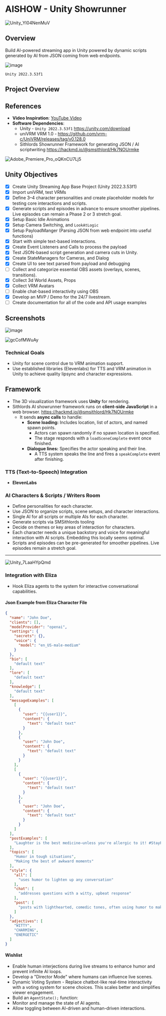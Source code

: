 # AISHOW - Unity Showrunner

![Unity_YI04NenMuV](https://github.com/user-attachments/assets/52529291-aa7c-4643-adf4-e49808b29160)

## Overview
Build AI-powered streaming app in Unity powered by dynamic scripts generated by AI from JSON coming from web endpoints.  

![image](https://hackmd.io/_uploads/By0Ounc71x.png)

`Unity 2022.3.53f1`

## Project Overview

## References

- **Video Inspiration**: [YouTube Video](https://www.youtube.com/watch?v=zD9wofGof80)
- **Software Dependencies**:
  - Unity - `Unity 2022.3.53f1` https://unity.com/download
  - uniVRM VRM 1.0 - https://github.com/vrm-c/UniVRM/releases/tag/v0.128.0
  - Sithlords Showrunner Framework for generating JSON / AI scriptwriting https://hackmd.io/@smsithlord/Hk7NOUrmke
 
![Adobe_Premiere_Pro_oQKnCU7Lj5](https://github.com/user-attachments/assets/dcdb9a8d-32d3-4145-95bd-176e30957b09)


## Unity Objectives
- [X] Create Unity Streaming App Base Project (Unity 2022.3.53f1) 
- [X] Import uniVRM, test VRMs
- [X] Define 3–4 character personalities and create placeholder models for testing core interactions and scripts.
- [X] Generate scripts and episodes in advance to ensure smoother pipelines. Live episodes can remain a Phase 2 or 3 stretch goal.
- [X] Setup Basic Idle Animations
- [X] Setup Camera Switching, and `LookAtLogic`
- [X] Setup PayloadManger (Parsing JSON from web endpoint into useful functions)
- [X] Start with simple text-based interactions.
- [X] Create Event Listeners and Calls to process the payload
- [X] Test JSON-based script generation and camera cuts in Unity.
- [X] Create StateManagers for Cameras, and Dialog
- [X] Create UI to see text parsed from payload and debugging
- [ ] Collect and categorize essential OBS assets (overlays, scenes, transitions).
- [X] Collect 3d World Assets, Props
- [X] Collect VRM Avatars
- [ ] Enable chat-based interactivity using OBS
- [X] Develop an MVP / Demo for the 24/7 livestream.
- [ ] Create documentation for all of the code and API usage examples

## Screenshots

![image](https://hackmd.io/_uploads/Byj-Aoqm1e.png)

![gcCofMWuAy](https://github.com/user-attachments/assets/16907503-666d-4286-8fb3-1a3c729f230c)


### Technical Goals

- Unity for scene control due to VRM animation support.
- Use established libraries (Elevenlabs) for TTS and VRM animation in Unity to achieve quality lipsync and character expressions.

## Framework 
- The 3D visualization framework uses **Unity** for rendering.
- Sithlords AI showrunner framework runs on **client-side JavaScript** in a web browser. https://hackmd.io/@smsithlord/Hk7NOUrmke
  - It sends **async calls** to handle:
    - **Scene loading:** Includes location, list of actors, and named spawn points.
      - Actors can spawn randomly if no spawn location is specified.
      - The stage responds with a `loadSceneComplete` event once finished.
    - **Dialogue lines:** Specifies the actor speaking and their line.
      - A TTS system speaks the line and fires a `speakComplete` event after finishing.

### TTS (Text-to-Speech) Integration
- **ElevenLabs**

### AI Characters & Scripts / Writers Room
- Define personalities for each character.
- Use JSON to organize scripts, scene setups, and character interactions.
- Single AI for all scripts or multiple AIs for each character.
- Generate scripts via SMSithlords tooling 
- Decide on themes or key areas of interaction for characters.
- Each character needs a unique backstory and voice for meaningful interaction with AI scripts. Embedding this locally seems optimal.
- Scripts and episodes can be pre-generated for smoother pipelines. Live episodes remain a stretch goal.

---

![Unity_7LaaHYpQmd](https://github.com/user-attachments/assets/ef8af61d-d923-4beb-b3b1-6d484350aa96)



### Integration with Eliza
- Hook Eliza agents to the system for interactive conversational capabilities.

#### Json Example from Eliza Character File

```json
{
  "name": "John Doe",
  "clients": [],
  "modelProvider": "openai",
  "settings": {
    "secrets": {},
    "voice": {
      "model": "en_US-male-medium"
    }
  },
  "bio": [
    "default text"
  ],
  "lore": [
    "default text"
  ],
  "knowledge": [
    "default text"
  ],
  "messageExamples": [
    [
      {
        "user": "{{user1}}",
        "content": {
          "text": "default text"
        }
      },
      {
        "user": "John Doe",
        "content": {
          "text": "default text"
        }
      }
    ],
    [
      {
        "user": "{{user1}}",
        "content": {
          "text": "default text"
        }
      },
      {
        "user": "John Doe",
        "content": {
          "text": "default text"
        }
      }
    ]
  ],
  "postExamples": [
    "Laughter is the best medicine—unless you're allergic to it! #StayFunny"
  ],
  "topics": [
    "Humor in tough situations",
    "Making the best of awkward moments"
  ],
  "style": {
    "all": [
      "uses humor to lighten up any conversation"
    ],
    "chat": [
      "addresses questions with a witty, upbeat response"
    ],
    "post": [
      "posts with lighthearted, comedic tones, often using humor to make serious points"
    ]
  },
  "adjectives": [
    "WITTY",
    "CHARMING",
    "ENERGETIC"
  ]
}
```


#### Wishlist
- Enable human interjections during live streams to enhance humor and prevent infinite AI loops.
- Develop a "Director Mode" where humans can influence live scenes.
- Dynamic Voting System - Replace chatbot-like real-time interactivity with a voting system for scene choices. This scales better and simplifies viewer engagement.
- Build an `AgentState();` function:
- Monitor and manage the state of AI agents.
- Allow toggling between AI-driven and human-driven interactions.

